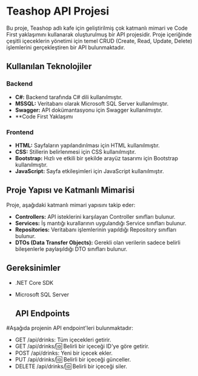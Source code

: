 # Teashop API Projesi

Bu proje, Teashop adlı kafe için geliştirilmiş çok katmanlı mimari ve Code First yaklaşımını kullanarak oluşturulmuş bir API projesidir. Proje içeriğinde çeşitli içeceklerin yönetimi için temel CRUD (Create, Read, Update, Delete) işlemlerini gerçekleştiren bir API bulunmaktadır.

## Kullanılan Teknolojiler

### Backend

- **C#:** Backend tarafında C# dili kullanılmıştır.
- **MSSQL:** Veritabanı olarak Microsoft SQL Server kullanılmıştır.
- **Swagger:** API dokümantasyonu için Swagger kullanılmıştır.
- **Code First Yaklaşımı

### Frontend

- **HTML:** Sayfaların yapılandırılması için HTML kullanılmıştır.
- **CSS:** Stillerin belirlenmesi için CSS kullanılmıştır.
- **Bootstrap:** Hızlı ve etkili bir şekilde arayüz tasarımı için Bootstrap kullanılmıştır.
- **JavaScript:** Sayfa etkileşimleri için JavaScript kullanılmıştır.

## Proje Yapısı ve Katmanlı Mimarisi

Proje, aşağıdaki katmanlı mimari yapısını takip eder:

- **Controllers:** API isteklerini karşılayan Controller sınıfları bulunur.
- **Services:** İş mantığı kurallarının uygulandığı Service sınıfları bulunur.
- **Repositories:** Veritabanı işlemlerinin yapıldığı Repository sınıfları bulunur.
- **DTOs (Data Transfer Objects):** Gerekli olan verilerin sadece belirli bileşenlerle paylaşıldığı DTO sınıfları bulunur.
  
 ## Gereksinimler
- .NET Core SDK
- Microsoft SQL Server
  
  ## API Endpoints
  
#Aşağıda projenin API endpoint'leri bulunmaktadır:

- GET /api/drinks: Tüm içecekleri getirir.
- GET /api/drinks/:id: Belirli bir içeceği ID'ye göre getirir.
- POST /api/drinks: Yeni bir içecek ekler.
- PUT /api/drinks/:id: Belirli bir içeceği günceller.
- DELETE /api/drinks/:id: Belirli bir içeceği siler.


